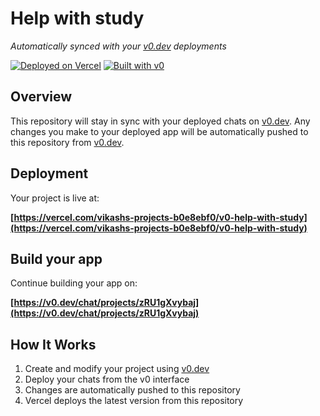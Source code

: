 # Help with study

*Automatically synced with your [v0.dev](https://v0.dev) deployments*

[![Deployed on Vercel](https://img.shields.io/badge/Deployed%20on-Vercel-black?style=for-the-badge&logo=vercel)](https://vercel.com/vikashs-projects-b0e8ebf0/v0-help-with-study)
[![Built with v0](https://img.shields.io/badge/Built%20with-v0.dev-black?style=for-the-badge)](https://v0.dev/chat/projects/zRU1gXvybaj)

## Overview

This repository will stay in sync with your deployed chats on [v0.dev](https://v0.dev).
Any changes you make to your deployed app will be automatically pushed to this repository from [v0.dev](https://v0.dev).

## Deployment

Your project is live at:

**[https://vercel.com/vikashs-projects-b0e8ebf0/v0-help-with-study](https://vercel.com/vikashs-projects-b0e8ebf0/v0-help-with-study)**

## Build your app

Continue building your app on:

**[https://v0.dev/chat/projects/zRU1gXvybaj](https://v0.dev/chat/projects/zRU1gXvybaj)**

## How It Works

1. Create and modify your project using [v0.dev](https://v0.dev)
2. Deploy your chats from the v0 interface
3. Changes are automatically pushed to this repository
4. Vercel deploys the latest version from this repository
